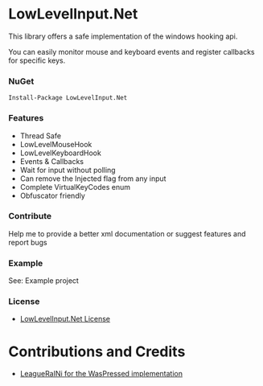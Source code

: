 # LowLevelInput.Net

This library offers a safe implementation of the windows hooking api.


You can easily monitor mouse and keyboard events and register callbacks for specific keys.

### NuGet

    Install-Package LowLevelInput.Net

### Features

- Thread Safe
- LowLevelMouseHook
- LowLevelKeyboardHook
- Events & Callbacks
- Wait for input without polling
- Can remove the Injected flag from any input
- Complete VirtualKeyCodes enum
- Obfuscator friendly

### Contribute

Help me to provide a better xml documentation or suggest features and report bugs

### Example

See: Example project

### License

- [LowLevelInput.Net License](https://github.com/michel-pi/LowLevelInput.Net/blob/master/LICENSE "LowLevelInput.Net License")

# Contributions and Credits

- [LeagueRaINi for the WasPressed implementation](https://github.com/LeagueRaINi "LeagueRaINi for the WasPressed implementation")